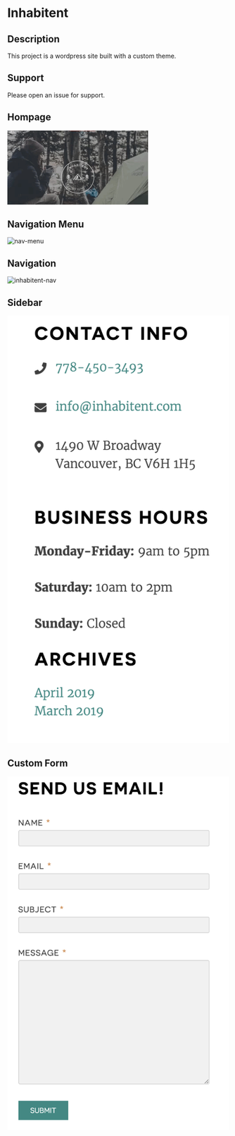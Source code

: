 # Inhabitent

## Description
This project is a wordpress site built with a custom theme.

## Support
Please open an issue for support.


## Hompage
<img src="./screenshots-readme/Inhabitent-Homepage.gif"   alt="inhabitent-homepage" />


## Navigation Menu
<img src="./screenshots-readme/nav-menu.gif"   alt="nav-menu" />

## Navigation
<img src="./screenshots-readme/nav-menu.png"   alt="inhabitent-nav" />


## Sidebar
<img src="./screenshots-readme/inhabitent-sidebar.png"   alt="inhabitent-sidebar" />


## Custom Form
<img src="./screenshots-readme/custom-form.png"   alt="inhabitent-form" />